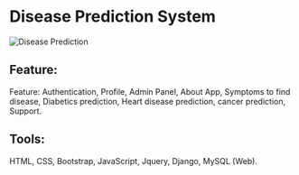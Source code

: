 # Disease Prediction System 
![Disease Prediction](https://github.com/abunaiim25/Disease-prediction-system/assets/75266387/a45d8adb-8355-459e-97c5-3672842ca295)

## Feature: 
Feature: Authentication, Profile, Admin Panel, About App, Symptoms to find disease,
Diabetics prediction, Heart disease prediction, cancer prediction, Support.

## Tools:
HTML, CSS, Bootstrap, JavaScript, Jquery, Django, MySQL (Web).
